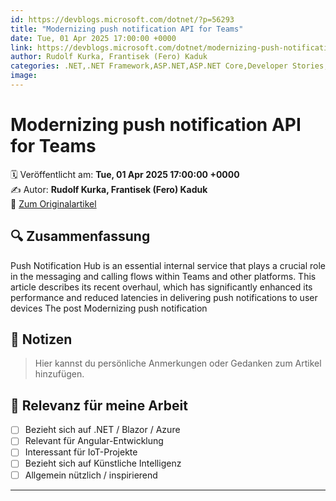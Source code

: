 ```yaml
---
id: https://devblogs.microsoft.com/dotnet/?p=56293
title: "Modernizing push notification API for Teams"
date: Tue, 01 Apr 2025 17:00:00 +0000
link: https://devblogs.microsoft.com/dotnet/modernizing-push-notification-api-for-teams/
author: Rudolf Kurka, Frantisek (Fero) Kaduk
categories: .NET,.NET Framework,ASP.NET,ASP.NET Core,Developer Stories,Networking,Performance,Push Notifications,Teams
image: 
---
```


# Modernizing push notification API for Teams

🗓️ Veröffentlicht am: **Tue, 01 Apr 2025 17:00:00 +0000**  
✍️ Autor: **Rudolf Kurka, Frantisek (Fero) Kaduk**  
🔗 [Zum Originalartikel](https://devblogs.microsoft.com/dotnet/modernizing-push-notification-api-for-teams/)

## 🔍 Zusammenfassung

Push Notification Hub is an essential internal service that plays a crucial role in the messaging and calling flows within Teams and other platforms. This article describes its recent overhaul, which has significantly enhanced its performance and reduced latencies in delivering push notifications to user devices The post Modernizing push notification

## 📌 Notizen

> Hier kannst du persönliche Anmerkungen oder Gedanken zum Artikel hinzufügen.

## 🧠 Relevanz für meine Arbeit

- [ ] Bezieht sich auf .NET / Blazor / Azure
- [ ] Relevant für Angular-Entwicklung
- [ ] Interessant für IoT-Projekte
- [ ] Bezieht sich auf Künstliche Intelligenz
- [ ] Allgemein nützlich / inspirierend

---
